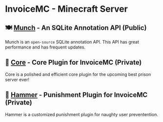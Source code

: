 # InvoiceMC - Minecraft Server

## 🍽️ [Munch](https://github.com/InvoiceMC/Munch) - An SQLite Annotation API (Public)

Munch is an `open-source` SQLite annotation API. This API has great performance and has frequent updates.

## 💯 [Core](https://github.com/InvoiceMC/Core) - Core Plugin for InvoiceMC (Private)

Core is a polished and efficient core plugin for the upcoming best prison server ever!

## 🔨 [Hammer](https://github.com/InvoiceMC/Hammer) - Punishment Plugin for InvoiceMC (Private)

Hammer is a customized punishment plugin for naughty user preventention.